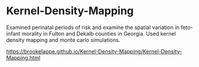 # Kernel-Density-Mapping

Examined perinatal periods of risk and examine the spatial variation in feto-infant morality in Fulton and Dekalb counties in Georgia.
Used kernel density mapping and monte carlo simulations.

https://brookelappe.github.io/Kernel-Density-Mapping/Kernel-Density-Mapping.html
